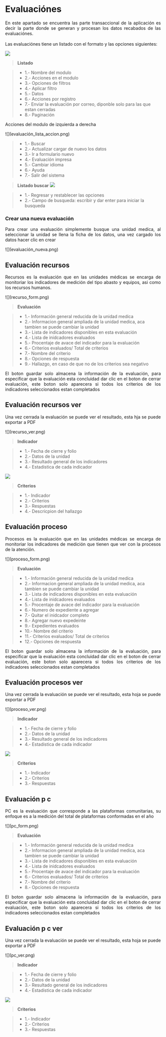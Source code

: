 # Evaluaciónes


<p style="text-align: justify;">
En este apartado se encuentra las parte transaccional de la aplicación es decir la parte donde se generan y procesan los datos recabados de las evaluaciónes.
<br>
<br>
Las evaluaciónes  tiene un listado con el formato y las opciones siguientes:
</p>

![](evaluación_lista.png)

>**Listado**

> - 1.- Nombre del modulo
> - 2.- Acciones en el modulo
> - 3.- Opciones de filtros
> - 4.- Aplicar filtro
> - 5.- Datos 
> - 6.- Acciones por registro
> - 7.- Enviar la evaluación por correo, diponble solo para las que estan cerradas
> - 8.- Paginación

<p style="text-align: justify;">
Acciones del modulo de izquierda a derecha
</p>
![](evaluación_lista_accion.png)

> - 1.- Buscar
> - 2.- Actualizar cargar de nuevo los datos
> - 3.- Ir a formulario nuevo
> - 4.- Evaluación impresa
> - 5.- Cambiar idioma
> - 6.- Ayuda
> - 7.- Salir del sistema

>**Listado buscar**
![](evaluación_lista_buscar.png)

> - 1.- Regresar y restablecer las opciones
> - 2.- Campo de busqueda: escribir y dar enter para iniciar la busqueda


### Crear una nueva evaluación

<p style="text-align: justify;">
Para crear una evaluación simplemente busque una unidad medica, al seleccionar la unidad se llena la ficha de los datos, una vez cargado los datos hacer clic en crear
</p>
![](evaluación_nueva.png)



## Evaluación recursos

<p style="text-align: justify;">
Recursos es la evaluación que en las unidades médicas se encarga de monitoriar los indicadores de medición del tipo abasto y equipos, asi como los recursos humanos.
</p>
![](recurso_form.png)


>**Evaluación**

> - 1.- Información general reducida de la unidad medica
> - 2.- Informacion general ampliada de la unidad medica, aca tambien se puede cambiar la unidad
> - 3.- Lista de indicadores disponibles en esta evaluación 
> - 4.- Lista de inidcadores evaluados
> - 5.- Procentaje de avace del indicador para la evaluación
> - 6.- Criterios evaluados/ Total de criterios
> - 7.- Nombre del criterio
> - 8.- Opciones de respuesta
> - 9.- Hallazgo, en caso de que no de los criterios sea negativo

<p style="text-align: justify;">
El boton guardar solo almacena la información de la evaluación, para especificar que la evaluación esta concluidad dar clic en el boton de cerrar evaluación, este boton solo aparecera si todos los criterios de los indicadores seleccionados estan completados
</p>

## Evaluación recursos ver

<p style="text-align: justify;">
Una vez cerrada la evaluación se puede ver el resultado, esta hja se puede exportar a PDF
</p>
![](recurso_ver.png)


>**Indicador**

> - 1.- Fecha de cierre y folio
> - 2.- Datos de la unidad
> - 3.- Resultado general de los indicadores
> - 4.- Estadistica de cada indicador

![](recurso_ver_criterio.png)


>**Criterios**

> - 1.- Indicador
> - 2.- Criterios
> - 3.- Respuestas
> - 4.- Descricpion del hallazgo



## Evaluación proceso

<p style="text-align: justify;">
Procesos es la evaluación que en las unidades médicas se encarga de monitoriar los indicadores de medición que tienen que ver con la procesos de la atención.
</p>
![](proceso_form.png)


>**Evaluación**

> - 1.- Información general reducida de la unidad medica
> - 2.- Informacion general ampliada de la unidad medica, aca tambien se puede cambiar la unidad
> - 3.- Lista de indicadores disponibles en esta evaluación 
> - 4.- Lista de inidcadores evaluados
> - 5.- Procentaje de avace del indicador para la evaluación
> - 6.- Numero de expediente a agregar
> - 7.- Quitar el inidcador completo
> - 8.- Agregar nuevo expedeinte
> - 9.- Expedientes evaluados
> - 10.- Nombre del criterio
> - 11.- Criterios evaluados/ Total de criterios
> - 12.- Opciones de respuesta

<p style="text-align: justify;">
El boton guardar solo almacena la información de la evaluación, para especificar que la evaluación esta concluidad dar clic en el boton de cerrar evaluación, este boton solo aparecera si todos los criterios de los indicadores seleccionados estan completados
</p>

## Evaluación procesos ver

<p style="text-align: justify;">
Una vez cerrada la evaluación se puede ver el resultado, esta hoja se puede exportar a PDF
</p>
![](proceso_ver.png)


>**Indicador**

> - 1.- Fecha de cierre y folio
> - 2.- Datos de la unidad
> - 3.- Resultado general de los indicadores
> - 4.- Estadistica de cada indicador

![](proceso_ver_criterio.png)


>**Criterios**

> - 1.- Indicador
> - 2.- Criterios
> - 3.- Respuestas



## Evaluación p c

<p style="text-align: justify;">
PC es la evaluación que corresponde a las plataformas comunitarias, su enfoque es a la medición del total de plataformas conformadas en el año
</p>
![](pc_form.png)


>**Evaluación**

> - 1.- Información general reducida de la unidad medica
> - 2.- Informacion general ampliada de la unidad medica, aca tambien se puede cambiar la unidad
> - 3.- Lista de indicadores disponibles en esta evaluación 
> - 4.- Lista de inidcadores evaluados
> - 5.- Procentaje de avace del indicador para la evaluación
> - 6.- Criterios evaluados/ Total de criterios
> - 7.- Nombre del criterio
> - 8.- Opciones de respuesta

<p style="text-align: justify;">
El boton guardar solo almacena la información de la evaluación, para especificar que la evaluación esta concluidad dar clic en el boton de cerrar evaluación, este boton solo aparecera si todos los criterios de los indicadores seleccionados estan completados
</p>

## Evaluación p c ver

<p style="text-align: justify;">
Una vez cerrada la evaluación se puede ver el resultado, esta hoja se puede exportar a PDF
</p>
![](pc_ver.png)


>**Indicador**

> - 1.- Fecha de cierre y folio
> - 2.- Datos de la unidad
> - 3.- Resultado general de los indicadores
> - 4.- Estadistica de cada indicador

![](pc_ver_criterio.png)


>**Criterios**

> - 1.- Indicador
> - 2.- Criterios
> - 3.- Respuestas